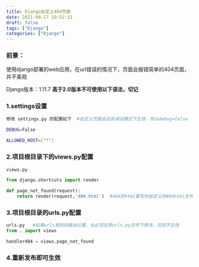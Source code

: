 ```yaml
---
title: Django自定义404页面
date: 2021-09-17 19:52:13
draft: false
tags: ["Django"]
categories: ["Django"]
---
```


### 前景：
使用django部署的web应用，在url错误的情况下，页面会报错简单的404页面，并不美观

Django版本：1.11.7  **高于2.0版本不可使用以下语法，切记**

### 1.settings设置
```bash
修改 settings.py 的配置如下  #自定义页面会在非调试模式下生效，所以debug=false

DEBUG=False
 
ALLOWED_HOST=["*"]
```

### 2.项目根目录下的views.py配置
```python
views.py

from django.shortcuts import render

def page_not_found(request):
    return render(request,'404.html')  #404的html要写你自定义的404html文件

```

### 3.项目根目录的urls.py配置
```python
urls.py   #如果urls有别的路由位置，也必须在原urls.py文件下修改，否则不生效
from . import views

handler404 = views.page_not_found
```

### 4.重新发布即可生效
